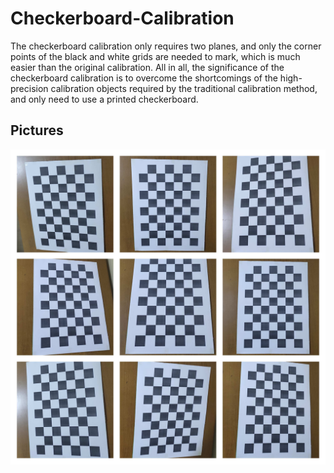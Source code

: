 # Checkerboard-Calibration
The checkerboard calibration only requires two planes, and only the corner points of the black and white grids are needed to mark, which is much easier than the original calibration. All in all, the significance of the checkerboard calibration is to overcome the shortcomings of the high-precision calibration objects required by the traditional calibration method, and only need to use a printed checkerboard.

## Pictures
![boards](https://github.com/nuwandda/Checkerboard-Calibration/blob/master/boards.jpg?raw=true)